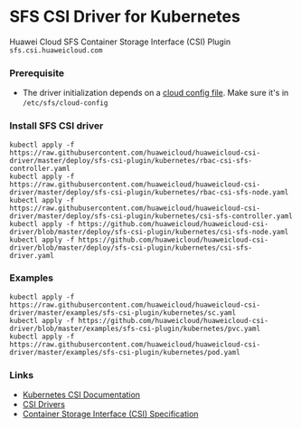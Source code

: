 # SFS CSI Driver for Kubernetes
Huawei Cloud SFS Container Storage Interface (CSI) Plugin `sfs.csi.huaweicloud.com`

### Prerequisite
 - The driver initialization depends on a [cloud config file](./deploy/cloud-config). Make sure it's in `/etc/sfs/cloud-config`

### Install SFS CSI driver

```
kubectl apply -f https://raw.githubusercontent.com/huaweicloud/huaweicloud-csi-driver/master/deploy/sfs-csi-plugin/kubernetes/rbac-csi-sfs-controller.yaml
kubectl apply -f https://raw.githubusercontent.com/huaweicloud/huaweicloud-csi-driver/master/deploy/sfs-csi-plugin/kubernetes/rbac-csi-sfs-node.yaml
kubectl apply -f https://raw.githubusercontent.com/huaweicloud/huaweicloud-csi-driver/master/deploy/sfs-csi-plugin/kubernetes/csi-sfs-controller.yaml
kubectl apply -f https://github.com/huaweicloud/huaweicloud-csi-driver/blob/master/deploy/sfs-csi-plugin/kubernetes/csi-sfs-node.yaml
kubectl apply -f https://github.com/huaweicloud/huaweicloud-csi-driver/blob/master/deploy/sfs-csi-plugin/kubernetes/csi-sfs-driver.yaml
```

### Examples

```
kubectl apply -f https://raw.githubusercontent.com/huaweicloud/huaweicloud-csi-driver/master/examples/sfs-csi-plugin/kubernetes/sc.yaml
kubectl apply -f https://github.com/huaweicloud/huaweicloud-csi-driver/blob/master/examples/sfs-csi-plugin/kubernetes/pvc.yaml
kubectl apply -f https://raw.githubusercontent.com/huaweicloud/huaweicloud-csi-driver/master/examples/sfs-csi-plugin/kubernetes/pod.yaml
```

### Links
 - [Kubernetes CSI Documentation](https://kubernetes-csi.github.io/docs/Home.html)
 - [CSI Drivers](https://github.com/kubernetes-csi/drivers)
 - [Container Storage Interface (CSI) Specification](https://github.com/container-storage-interface/spec)
